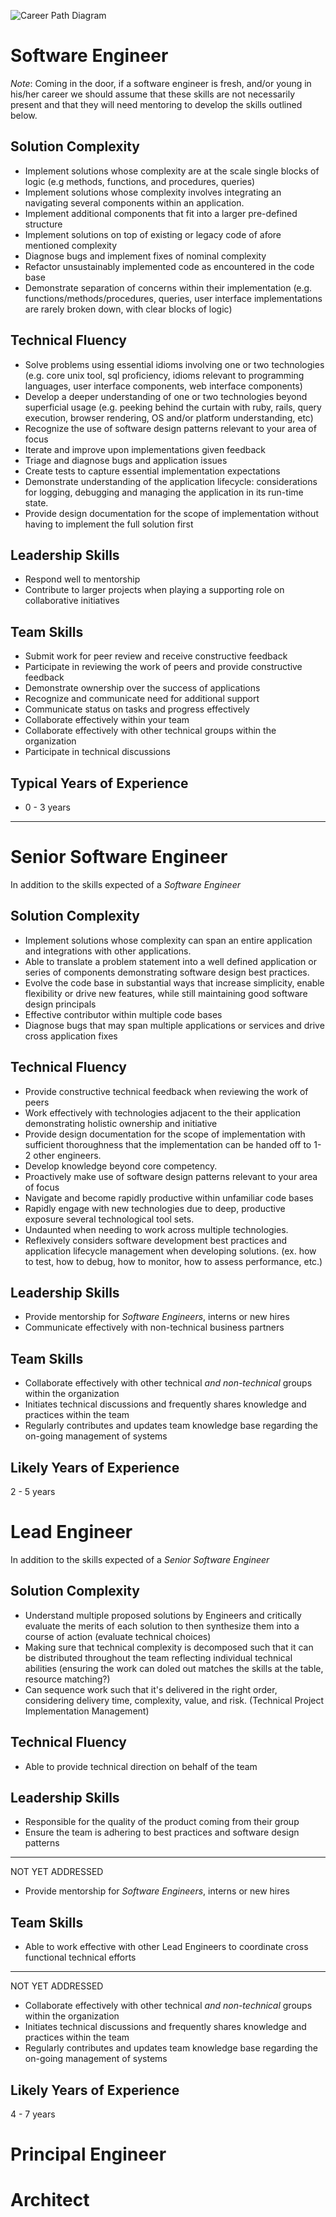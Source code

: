 ![Career Path Diagram](resources/CareerPathDiagram.png)

# Software Engineer

*Note*:  Coming in the door, if a software engineer is fresh,
and/or young in his/her career we should assume that these skills are
not necessarily present and that they will need mentoring to develop
the skills outlined below.

## Solution Complexity
* Implement solutions whose complexity are at the scale single blocks of logic (e.g methods, functions, and procedures, queries)
* Implement solutions whose complexity involves integrating an navigating several components within an application.
* Implement additional components that fit into a larger pre-defined structure
* Implement solutions on top of existing or legacy code of afore mentioned complexity
*  Diagnose bugs and implement fixes of nominal complexity
*  Refactor unsustainably implemented code as encountered in the code base
* Demonstrate separation of concerns within their implementation (e.g. functions/methods/procedures, queries, user interface implementations are rarely broken down, with clear blocks of logic)

## Technical Fluency
* Solve problems using essential idioms involving one or two technologies (e.g. core unix tool, sql proficiency, idioms relevant to programming languages, user interface components, web interface components)
* Develop a deeper understanding of one or two technologies beyond superficial usage (e.g. peeking behind the curtain with ruby, rails, query execution, browser rendering, OS and/or platform understanding, etc)
* Recognize the use of software design patterns relevant to your area of focus
* Iterate and improve upon implementations given feedback
* Triage and diagnose bugs and application issues
* Create tests to capture essential implementation expectations
* Demonstrate understanding of the application lifecycle: considerations for logging, debugging and managing the application in its run-time state.
* Provide design documentation for the scope of implementation without having to implement the full solution first

## Leadership Skills
* Respond well to mentorship
* Contribute to larger projects when playing a supporting role on collaborative initiatives

## Team Skills
* Submit work for peer review and receive constructive feedback
* Participate in reviewing the work of peers and provide constructive feedback
* Demonstrate ownership over the success of applications
* Recognize and communicate need for additional support
* Communicate status on tasks and progress effectively
* Collaborate effectively within your team
* Collaborate effectively with other technical groups within the organization
* Participate in technical discussions

## Typical Years of Experience ##

* 0 - 3 years

--------
# Senior Software Engineer #
In addition to the skills expected of a _Software Engineer_

## Solution Complexity
* Implement solutions whose complexity can span an entire application and integrations with other applications.
* Able to translate a problem statement into a well defined application or series of components demonstrating software design best practices.
* Evolve the code base in substantial ways that increase simplicity, enable flexibility or drive new features, while still maintaining good software design principals
* Effective contributor within multiple code bases
* Diagnose bugs that may span multiple applications or services and drive cross application fixes

## Technical Fluency
* Provide constructive technical feedback when reviewing the work of peers
* Work effectively with technologies adjacent to the their application demonstrating holistic ownership and initiative
* Provide design documentation for the scope of implementation with sufficient thoroughness that the implementation can be handed off to 1-2 other engineers.
* Develop knowledge beyond core competency.
* Proactively make use of software design patterns relevant to your area of focus
* Navigate and become rapidly productive within unfamiliar code bases
* Rapidly engage with new technologies due to deep, productive exposure several technological tool sets.
* Undaunted when needing to work across multiple technologies.
* Reflexively considers software development best practices and application lifecycle management when developing solutions. (ex. how to test, how to debug, how to monitor, how to assess performance, etc.)

## Leadership Skills
* Provide mentorship for _Software Engineers_, interns or new hires
* Communicate effectively with non-technical business partners

## Team Skills
* Collaborate effectively with other technical _and non-technical_ groups within the organization
* Initiates technical discussions and frequently shares knowledge and practices within the team
* Regularly contributes and updates team knowledge base regarding the on-going management of systems

## Likely Years of Experience
2 - 5 years

# Lead Engineer
In addition to the skills expected of a _Senior Software Engineer_

## Solution Complexity ##
* Understand multiple proposed solutions by Engineers and critically evaluate the merits of each solution to then synthesize them into a course of action (evaluate technical choices)
* Making sure that technical complexity is decomposed such that it can be distributed throughout the team reflecting individual technical abilities (ensuring the work can doled out matches the skills at the table, resource matching?)
* Can sequence work such that it's delivered in the right order, considering delivery time, complexity, value, and risk.  (Technical Project  Implementation Management)


## Technical Fluency

* Able to provide technical direction on behalf of the team

## Leadership Skills ##

* Responsible for the quality of the product coming from their group
* Ensure the team is adhering to best practices and software design patterns


----------------------
NOT YET ADDRESSED

* Provide mentorship for _Software Engineers_, interns or new hires

## Team Skills ##
* Able to work effective with other Lead Engineers to coordinate cross functional technical efforts

----------------------
NOT YET ADDRESSED

* Collaborate effectively with other technical _and non-technical_ groups within the organization
* Initiates technical discussions and frequently shares knowledge and practices within the team
* Regularly contributes and updates team knowledge base regarding the on-going management of systems

## Likely Years of Experience
4 - 7 years

# Principal Engineer



# Architect

